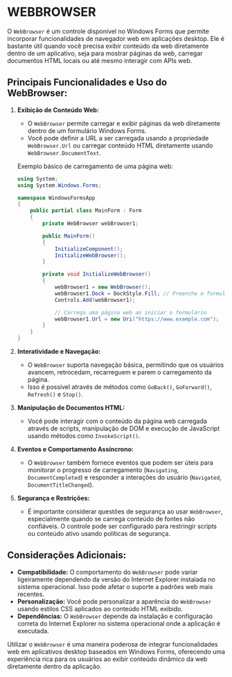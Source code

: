 # WEBBROWSER
O `WebBrowser` é um controle disponível no Windows Forms que permite incorporar funcionalidades de navegador web em aplicações desktop. Ele é bastante útil quando você precisa exibir conteúdo da web diretamente dentro de um aplicativo, seja para mostrar páginas da web, carregar documentos HTML locais ou até mesmo interagir com APIs web.

## Principais Funcionalidades e Uso do WebBrowser:
1. **Exibição de Conteúdo Web:**
   - O `WebBrowser` permite carregar e exibir páginas da web diretamente dentro de um formulário Windows Forms.
   - Você pode definir a URL a ser carregada usando a propriedade `WebBrowser.Url` ou carregar conteúdo HTML diretamente usando `WebBrowser.DocumentText`.

   Exemplo básico de carregamento de uma página web:
   ```csharp
   using System;
   using System.Windows.Forms;

   namespace WindowsFormsApp
   {
       public partial class MainForm : Form
       {
           private WebBrowser webBrowser1;

           public MainForm()
           {
               InitializeComponent();
               InitializeWebBrowser();
           }

           private void InitializeWebBrowser()
           {
               webBrowser1 = new WebBrowser();
               webBrowser1.Dock = DockStyle.Fill; // Preenche o formulário com o WebBrowser
               Controls.Add(webBrowser1);

               // Carrega uma página web ao iniciar o formulário
               webBrowser1.Url = new Uri("https://www.example.com");
           }
       }
   }
   ```

2. **Interatividade e Navegação:**
   - O `WebBrowser` suporta navegação básica, permitindo que os usuários avancem, retrocedam, recarreguem e parem o carregamento da página.
   - Isso é possível através de métodos como `GoBack()`, `GoForward()`, `Refresh()` e `Stop()`.

3. **Manipulação de Documentos HTML:**
   - Você pode interagir com o conteúdo da página web carregada através de scripts, manipulação de DOM e execução de JavaScript usando métodos como `InvokeScript()`.

4. **Eventos e Comportamento Assíncrono:**
   - O `WebBrowser` também fornece eventos que podem ser úteis para monitorar o progresso de carregamento (`Navigating`, `DocumentCompleted`) e responder a interações do usuário (`Navigated`, `DocumentTitleChanged`).

5. **Segurança e Restrições:**
   - É importante considerar questões de segurança ao usar `WebBrowser`, especialmente quando se carrega conteúdo de fontes não confiáveis. O controle pode ser configurado para restringir scripts ou conteúdo ativo usando políticas de segurança.

## Considerações Adicionais:
- **Compatibilidade:** O comportamento do `WebBrowser` pode variar ligeiramente dependendo da versão do Internet Explorer instalada no sistema operacional. Isso pode afetar o suporte a padrões web mais recentes.
- **Personalização:** Você pode personalizar a aparência do `WebBrowser` usando estilos CSS aplicados ao conteúdo HTML exibido.
- **Dependências:** O `WebBrowser` depende da instalação e configuração correta do Internet Explorer no sistema operacional onde a aplicação é executada.

Utilizar o `WebBrowser` é uma maneira poderosa de integrar funcionalidades web em aplicativos desktop baseados em Windows Forms, oferecendo uma experiência rica para os usuários ao exibir conteúdo dinâmico da web diretamente dentro da aplicação.